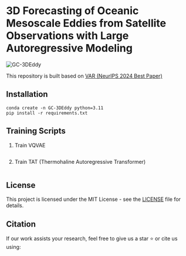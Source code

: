 # 3D Forecasting of Oceanic Mesoscale Eddies from Satellite Observations with Large Autoregressive Modeling

![GC-3DEddy](assets/GC-3DEddy.jpg)

This repository is built based on [VAR (NeurIPS 2024 Best Paper)](https://github.com/FoundationVision/VAR/)


## Installation

```
conda create -n GC-3DEddy python=3.11
pip install -r requirements.txt
```


## Training Scripts
1. Train VQVAE
```

```

2. Train TAT (Thermohaline Autoregressive Transformer)
```

```


## License
This project is licensed under the MIT License - see the [LICENSE](LICENSE) file for details.


## Citation
If our work assists your research, feel free to give us a star ⭐ or cite us using:
```

```